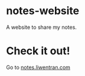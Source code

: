 # notes-website
A website to share my notes. 

# Check it out!
Go to [notes.liwentran.com](https://notes.liwentran.com)
